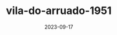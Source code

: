 ---
layout: note-image
parent: ../notas
title: vila-do-arruado-1951
date: 2023-09-17
metatitle: Vila do Arruado
categories: imagem, vila do arruado, warp
description: Vila do Arruado
year: 1951
cover-image: https://www.historiadorecife.com/images/cover.jpg
---